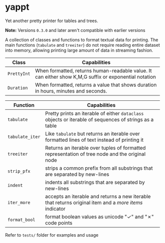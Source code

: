 # yappt

Yet another pretty printer for tables and trees.

**Note:** Versions `0.3.0` and later aren't compatible with earlier versions

A collection of classes and functions to format textual data for printing. The main functions (`tabulate` and `treeiter`) do not require reading entire dataset into memory, allowing printing large amount of data in streaming fashion.

Class       | Capabilities
------------|------------------------------------------------------------------------------------------------------
`PrettyInt` | When formatted, returns human-readable value. It can either show K,M,G suffix or exponential notation
`Duration`  | When formatted, returns a value that shows duration in hours, minutes and seconds.

Function        | Capabilities
----------------|-------------------------------------------------------------------------------------------------------
`tabulate`      | Pretty prints an iterable of either `dataclass` objects or iterable of sequences of strings as a table
`tabulate_iter` | Like `tabulate` but returns an iterable over formatted lines of text instead of printing it
`treeiter`      | Returns an iterable over tuples of formatted representation of tree node and the original node
`strip_pfx`     | strips a common prefix from all substrings that are separated by new-lines
`indent`        | indents all substrings that are separated by new-lines
`iter_more`     | accepts an iterable and returns a new iterable that returns original item and a *more items* indicator
`format_bool`   | format boolean values as unicode "✓" and "✗" code points

Refer to `tests/` folder for examples and usage
